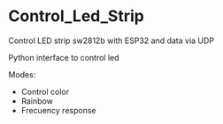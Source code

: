 # Control_Led_Strip
Control LED strip sw2812b with ESP32 and data via UDP

Python interface to control led


Modes:
* Control color
* Rainbow
* Frecuency response

